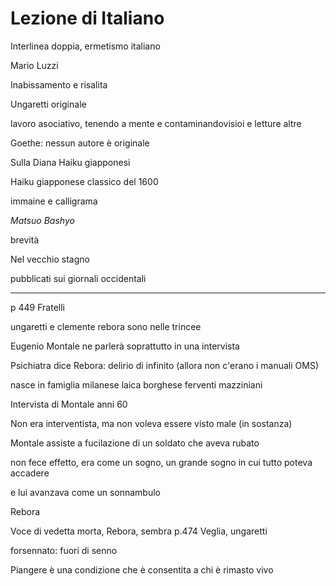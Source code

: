 # Lezione di Italiano

Interlinea doppia, ermetismo italiano

Mario Luzzi


Inabissamento e risalita

Ungaretti originale

lavoro asociativo, tenendo a mente e contaminandovisioi e letture altre


Goethe: nessun autore è originale

Sulla Diana Haiku giapponesi

Haiku giapponese classico del 1600

immaine e calligrama

_Matsuo Bashyo_

brevità

Nel vecchio stagno

pubblicati sui giornali occidentali

---

p 449 Fratelli

ungaretti e clemente rebora sono nelle trincee

Eugenio Montale ne parlerà soprattutto in una intervista


Psichiatra dice Rebora: delirio di infinito (allora non c'erano i manuali OMS)

nasce in famiglia milanese laica borghese
ferventi mazziniani


Intervista di Montale anni 60


Non era interventista, ma non voleva essere visto male (in sostanza)

Montale assiste a fucilazione di un soldato che aveva rubato

non fece effetto, era come un sogno, un grande sogno in cui tutto poteva accadere

e lui avanzava come un sonnambulo     


Rebora


Voce di vedetta morta, Rebora, sembra p.474  Veglia, ungaretti

forsennato: fuori di senno

Piangere è una condizione che è consentita a chi è rimasto vivo



<!--stackedit_data:
eyJoaXN0b3J5IjpbLTkyMjc2NjU3Nl19
-->